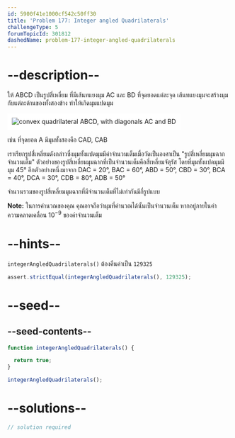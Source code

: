```yaml
---
id: 5900f41e1000cf542c50ff30
title: 'Problem 177: Integer angled Quadrilaterals'
challengeType: 5
forumTopicId: 301812
dashedName: problem-177-integer-angled-quadrilaterals
---
```


# --description--

ให้ ABCD เป็นรูปสี่เหลี่ยม ที่มีเส้นทแยงมุม AC และ BD ที่จุดยอดแต่ละจุด เส้นทแยงมุมจะสร้างมุมกับแต่ละด้านของทั้งสองข้าง ทำให้เกิดมุมแปดมุม

<img class="img-responsive center-block" alt="convex quadrilateral ABCD, with diagonals AC and BD" src="https://cdn.freecodecamp.org/curriculum/project-euler/integer-angled-quadrilaterals.gif" style="background-color: white; padding: 10px;">

เช่น ที่จุดยอด A มีมุมทั้งสองคือ CAD, CAB

เราเรียกรูปสี่เหลี่ยมดังกล่าวซึ่งมุมทั้งแปดมุมมีค่าจำนวนเต็มเมื่อวัดเป็นองศาเป็น "รูปสี่เหลี่ยมมุมฉากจำนวนเต็ม" ตัวอย่างของรูปสี่เหลี่ยมมุมฉากที่เป็นจำนวนเต็มคือสี่เหลี่ยมจัตุรัส โดยที่มุมทั้งแปดมุมมีมุม 45° อีกตัวอย่างหนึ่งมาจาก DAC = 20°, BAC = 60°, ABD = 50°, CBD = 30°, BCA = 40°, DCA = 30°, CDB = 80°, ADB = 50°

จำนวนรวมของรูปสี่เหลี่ยมมุมฉากที่มีจำนวนเต็มที่ไม่เท่ากันมีกี่รูปแบบ

**Note:** 
ในการคำนวณของคุณ คุณอาจถือว่ามุมที่คำนวณได้นั้นเป็นจำนวนเต็ม หากอยู่ภายในค่าความคลาดเคลื่อน ${10}^{-9}$ ของค่าจำนวนเต็ม

# --hints--

`integerAngledQuadrilaterals()` ต้องคืนค่าเป็น `129325`

```js
assert.strictEqual(integerAngledQuadrilaterals(), 129325);
```

# --seed--

## --seed-contents--

```js
function integerAngledQuadrilaterals() {

  return true;
}

integerAngledQuadrilaterals();
```

# --solutions--

```js
// solution required
```
